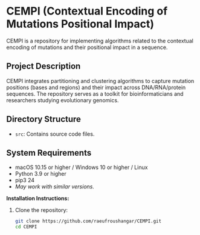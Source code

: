# CEMPI (Contextual Encoding of Mutations Positional Impact)

CEMPI is a repository for implementing algorithms related to the contextual encoding of mutations and their positional impact in a sequence.

## Project Description

CEMPI integrates partitioning and clustering algorithms to capture mutation positions (bases and regions) and their impact across DNA/RNA/protein sequences. The repository serves as a toolkit for bioinformaticians and researchers studying evolutionary genomics.

## Directory Structure

- `src`: Contains source code files.

## System Requirements

- macOS 10.15 or higher / Windows 10 or higher / Linux
- Python 3.9 or higher
- pip3 24
- *May work with similar versions.*

**Installation Instructions:**

1. Clone the repository:
   ```bash
   git clone https://github.com/raeufroushangar/CEMPI.git
   cd CEMPI
